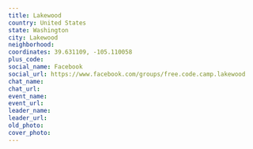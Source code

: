 ```yaml
---
title: Lakewood
country: United States
state: Washington
city: Lakewood
neighborhood: 
coordinates: 39.631109, -105.110058
plus_code:
social_name: Facebook
social_url: https://www.facebook.com/groups/free.code.camp.lakewood
chat_name:
chat_url:
event_name:
event_url:
leader_name:
leader_url:
old_photo: 
cover_photo:
---
```

